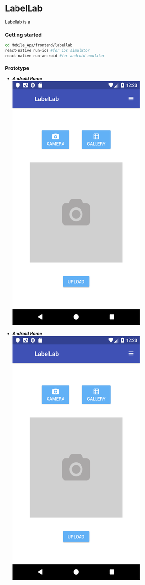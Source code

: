 # LabelLab
Labellab is a


### Getting started
```bash
cd Mobile_App/frontend/labellab
react-native run-ios #for ios simulator
react-native run-android #for android emulator
```
### Prototype
* ***Android Home*** <br>
<img src='img/and1.png' height=800 width=420><br/><br/>
* ***Android Home*** <br>
<img src='img/and1.png' height=800 width=420><br/><br/>

